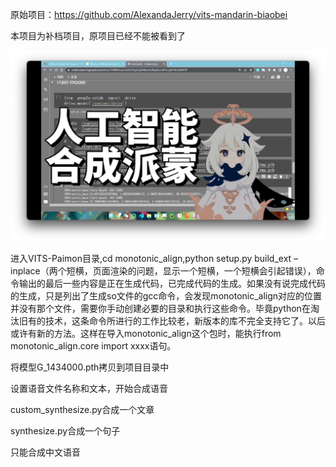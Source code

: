 原始项目：https://github.com/AlexandaJerry/vits-mandarin-biaobei

本项目为补档项目，原项目已经不能被看到了

![](IMG_9368.PNG)

进入VITS-Paimon目录,cd monotonic_align,python setup.py build_ext –inplace（两个短横，页面渲染的问题，显示一个短横，一个短横会引起错误），命令输出的最后一些内容是正在生成代码，已完成代码的生成。如果没有说完成代码的生成，只是列出了生成so文件的gcc命令，会发现monotonic_align对应的位置并没有那个文件，需要你手动创建必要的目录和执行这些命令。毕竟python在淘汰旧有的技术，这条命令所进行的工作比较老，新版本的库不完全支持它了。以后或许有新的方法。这样在导入monotonic_align这个包时，能执行from monotonic_align.core import xxxx语句。

将模型G_1434000.pth拷贝到项目目录中

设置语音文件名称和文本，开始合成语音

custom_synthesize.py合成一个文章

synthesize.py合成一个句子

只能合成中文语音
